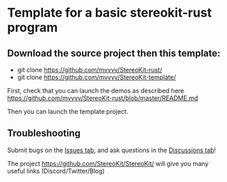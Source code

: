 # Template for a basic stereokit-rust program

## Download the source project then this template:
* git clone https://github.com/mvvvv/StereoKit-rust/
* git clone https://github.com/mvvvv/StereoKit-template/

First, check that you can launch the demos as described here https://github.com/mvvvv/StereoKit-rust/blob/master/README.md

Then you can launch the template project.

## Troubleshooting
Submit bugs on the [Issues tab](https://github.com/mvvvv/StereoKit-rust/issues), and ask questions in the [Discussions tab](https://github.com/mvvvv/StereoKit-rust/discussions)!

The project <https://github.com/StereoKit/StereoKit/> will give you many useful links (Discord/Twitter/Blog)
